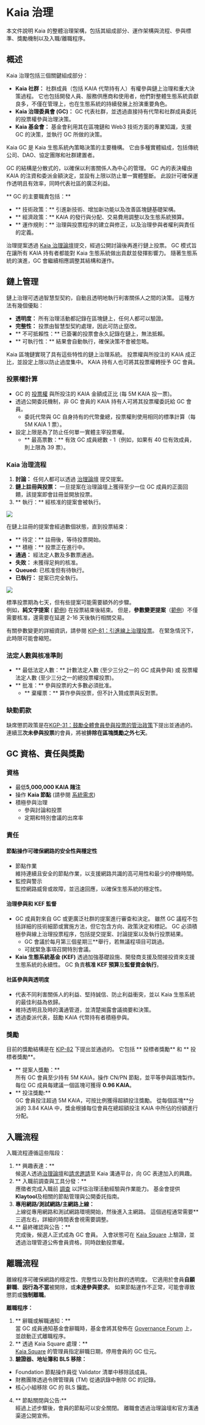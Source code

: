 # Kaia 治理

本文件說明 Kaia 的整體治理架構，包括其組成部分、運作架構與流程、參與標準、獎勵機制以及入職/離職程序。

## 概述

Kaia 治理包括三個關鍵組成部分：

- **Kaia 社群：** 社群成員（包括 KAIA 代幣持有人）有權參與鏈上治理和重大決策過程。 它也包括開發人員、服務供應商和使用者，他們對整體生態系統貢獻良多，不僅在管理上，也在生態系統的持續發展上扮演重要角色。
- **Kaia 治理委員會 (GC)：** GC 代表社群，並透過直接持有代幣和社群成員委託的投票權參與治理決策。
- **Kaia 基金會：** 基金會利用其在區塊鏈和 Web3 技術方面的專業知識，支援 GC 的決策，並執行 GC 所做的決策。

Kaia GC 是 Kaia 生態系統內策略決策的主要機構。 它由多種實體組成，包括傳統公司、DAO、協定團隊和社群建置者。

GC 的結構是分散式的，以確保以利害關係人為中心的管理。 GC 內的表決權由 KAIA 的注資和委派金額決定，並設有上限以防止單一實體壟斷。 此設計可確保運作透明且有效率，同時代表社區的廣泛利益。

\*\* GC 的主要職責包括：\*\*

- \*\* 技術政策：\*\* 引進新技術、增加新功能以及改善區塊鏈基礎架構。
- \*\* 經濟政策：\*\* KAIA 的發行與分配、交易費用調整以及生態系統預算。
- \*\* 運作規則：\*\* 治理與投票程序的建立與修正，以及治理參與者權利與責任的定義。

治理提案透過 [Kaia 治理論壇](https://govforum.kaia.io/)提交，經過公開討論後再進行鏈上投票。 GC 模式旨在讓所有 KAIA 持有者都能對 Kaia 生態系統做出貢獻並發揮影響力。 隨著生態系統的演進，GC 會繼續相應調整其結構和運作。

## 鏈上管理

鏈上治理可透過智慧型契約，自動且透明地執行利害關係人之間的決策。 這種方法有幾個優點：

- **透明度：** 所有治理活動都記錄在區塊鏈上，任何人都可以驗證。
- **完整性：** 投票由智慧型契約處理，因此可防止竄改。
- \*\* 不可抵賴性：\*\* 已簽署的投票會永久記錄在鏈上，無法抵賴。
- \*\* 可執行性：\*\* 結果會自動執行，確保決策不會被忽略。

Kaia 區塊鏈實現了具有這些特性的鏈上治理系統。 投票權與所投注的 KAIA 成正比，並設定上限以防止過度集中。 KAIA 持有人也可將其投票權轉授予 GC 會員。

### 投票權計算

- GC 的 [投票權](https://square.kaia.io/Proposal?tab=LEADERBOARD) 與所投注的 KAIA 金額成正比 (每 5M KAIA 投一票)。
- 透過公開委託機制，非 GC 會員的 KAIA 持有人可將其投票權委託給 GC 會員。
  - 委託代幣與 GC 自身持有的代幣彙總，投票權則使用相同的標準計算（每 5M KAIA 1 票）。
- 設定上限是為了防止任何單一實體主宰投票權。
  - \*\* 最高票數：\*\* 有效 GC 成員總數 - 1（例如，如果有 40 位有效成員，則上限為 39 票）。

### Kaia 治理流程

1. **討論：** 任何人都可以透過 [治理論壇](https://govforum.kaia.io) 提交提案。
2. **鏈上註冊與投票：** 一旦提案在治理論壇上獲得至少一位 GC 成員的正面回饋，該提案即會註冊並開放投票。
3. \*\* 執行：\*\* 經核准的提案會被執行。

![](/img/misc/gov-process.jpg)

在鏈上註冊的提案會經過數個狀態，直到投票結束：

- \*\* 待定：\*\* 註冊後，等待投票開始。
- \*\* 積極：\*\* 投票正在進行中。
- **通過：** 經法定人數及多數票通過。
- **失敗：** 未獲得足夠的核准。
- **Queued:** 已核准但有待執行。
- **已執行：** 提案已完全執行。

![](/img/misc/gov-process-2.png)

標準投票期為七天，但有些提案可能需要額外的步驟。  
例如，**純文字提案** ( [範例](https://square.kaia.io/Proposal/Detail?id=31)) 在投票結束後結束。 但是，**參數變更提案**（[範例](https://square.kaia.io/Proposal/Detail?id=26)）不僅需要核准，還需要在延遲 2-16 天後執行相關交易。

有關參數變更的詳細資訊，請參閱 [KIP-81：引進線上治理投票](https://kips.kaia.io/KIPs/kip-81)。 在緊急情況下，此時限可能會縮短。

### 法定人數與核准準則

- \*\* 最低法定人數：\*\* 計數法定人數 (至少三分之一的 GC 成員參與) 或 投票權法定人數 (至少三分之一的總投票權投票)。
- \*\* 批准：\*\* 參與投票的大多數必須批准。
  - \*\* 棄權票：\*\* 算作參與投票，但不計入贊成票與反對票。

### 缺勤罰款

缺席懲罰政策是在[KGP-31：鼓勵全體會員參與投票的管治政策](https://govforum.kaia.io/t/kgp-31-governance-policy-to-encourage-gc-voting-participation/808)下提出並通過的。 連續**三次未參與投票**的會員，將被**排除在區塊獎勵之外七天**。

## GC 資格、責任與獎勵

### 資格

- 最低**5,000,000 KAIA 賭注**
- 操作 **Kaia 節點** (請參閱 [系統需求](https://docs.kaia.io/nodes/core-cell/system-requirements/))
- 積極參與治理
  - 參與討論和投票
  - 定期和特別會議的出席率

### 責任

#### 節點操作可確保網路的安全性與穩定性

- 節點作業  
  維持連續且安全的節點作業，以支援網路共識的高可用性和最少的停機時間。
- 監控與警示  
  監控網路威脅或故障，並迅速回應，以確保生態系統的穩定性。

#### 治理參與和 KEF 監督

- GC 成員對來自 GC 或更廣泛社群的提案進行審查和決定。 雖然 GC 議程不包括詳細的技術細節或實施方法，但它包含方向、政策決定和標記。 GC 必須積極參與線上治理投票程序，包括提交提案、討論提案以及執行投票結果。
  - GC 會議於每月第三個星期三\*\*舉行，若無議程項目可跳過。
  - 可就緊急事項召開特別會議。
- **Kaia 生態系統基金 (KEF)** 透過加強基礎設施、開發商支援及間接投資來支援生態系統的永續性。 GC 負責**核准 KEF 預算**及**監督資金執行**。

#### 社區參與與透明度

- 代表不同利害關係人的利益、堅持誠信、防止利益衝突，並以 Kaia 生態系統的最佳利益為依歸。
- 維持透明且及時的溝通管道，並清楚揭露會議摘要和決策。
- 透過委派代表，鼓勵 KAIA 代幣持有者積極參與。

### 獎勵

目前的獎勵結構是在 [KIP-82](https://kips.kaia.io/KIPs/kip-82) 下提出並通過的。 它包括 \*\* 投標者獎勵\*\* 和 \*\* 投標者獎勵\*\*。

- \*\* 提案人獎勵：\*\*  
  所有 GC 會員至少持有 5M KAIA，操作 CN/PN 節點，並平等參與區塊製作。 每位 GC 成員每建議一個區塊可獲得 **0.96 KAIA**。
- \*\* 投注獎勵:\*\*  
  GC 會員投注超過 5M KAIA，可按比例獲得超額投注獎勵。 從每個區塊\*\*分派的 3.84 KAIA 中，獎金根據每位會員在總超額投注 KAIA 中所佔的份額進行分配。

## 入職流程

入職流程遵循這些階段：

1. \*\* 興趣表達：\*\*  
   候選人透過[治理論壇](https://govforum.kaia.io/)和[請求邀請](https://docs.google.com/forms/d/e/1FAIpQLSdj-N63AAAWhzPh8GIJQGOUrKk_ppWtzDwUyflq532IdlQ3Jw/viewform)至 Kaia 溝通平台，向 GC 表達加入的興趣。
2. \*\* 入職前調查與工具分發：\*\*  
   應徵者完成入職前 [調查](https://docs.google.com/forms/d/1o1HUe3SNLRI_txqymSICGoP48Lq71HEz0PxIZZBynNo/preview) 以評估治理活動經驗與作業能力。 基金會提供**Klaytool**及相關的節點管理與公開委託指南。
3. **專用網路/測試網路/主網路上線：**  
   上線從專用網路和測試網路環境開始，然後進入主網路。 這個過程通常需要\*\*三週左右，詳細的時間表會視需要調整。
4. \*\* 最終確認與公告：\*\*  
   完成後，候選人正式成為 GC 會員。 入會狀態可在 [Kaia Square](https://square.kaia.io/GC?tab=HISTORY) 上驗證，並透過治理管道公佈會員資格，同時啟動投票權。

## 離職流程

離線程序可確保網路的穩定性、完整性以及對社群的透明度。 它適用於會員**自願辭職**、**因行為不當**被開除，或**未達參與要求**。 如果節點運作不正常，可能會導致懲罰或**強制離職**。

**離職程序：**

1. \*\* 辭職或解職通知：\*\*  
   當 GC 成員通知基金會辭職時，基金會將其發佈在 [Governance Forum](https://govforum.kaia.io/) 上，並啟動正式離職程序。
2. \*\* 透過 Kaia Square 處理：\*\*  
   [Kaia Square](http://square.kaia.io) 的管理員指定辭職日期，停用會員的 GC 位元。
3. **驗證器、地址簿和 BLS 移除：**

- Foundation 節點操作員從 Validator 清單中移除該成員。
- 財務團隊透過令牌管理員 (TM) 從通訊錄中刪除 GC 的記錄。
- 核心小組移除 GC 的 BLS 鑰匙。

4. \*\* 節點關閉與公告:\*\*  
   經過上述步驟後，會員的節點可以安全關閉。 離職會透過治理論壇和官方溝通渠道公開宣佈。
